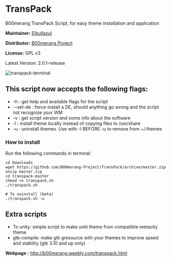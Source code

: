 # TransPack
B00merang TransPack Script, for easy theme installation and application

**Maintainer:** [Elbullazul](https://github.com/Elbullazul)

**Distributor:** [B00merang Project](https://github.com/B00merang-Project)

**License:** GPL v3

Latest Version: 2.0.1-release

![transpack-terminal](http://b00merang.weebly.com/uploads/1/6/8/1/16813022/screenshot-2016-10-26-14-57-33_orig.png)

## This script now accepts the following flags:
- -h : get help and available flags for the script
- --set-de : force-install a DE, should anything go wrong and the script not recognize your WM
- -v : get script version and some info about the software
- -l : install theme locally instead of copying files to /usr/share
- -u : uninstall themes. Use with -l BEFORE -u to remove from ~/.themes

### How to install

Run the following commands in terminal:
```shell
cd Downloads
wget https://github.com/B00merang-Project/TransPack/archive/master.zip
unzip master.zip
cd transpack-master
chmod +x transpack.sh
./transpack.sh

# To uninstall (beta)
./transpack.sh -u
```

## Extra scripts
- To unity: simple script to make uniti theme from compatible metacity theme
- gtk-compile: make gtk gresource with your themes to improve speed and stability (gtk 3.10 and up only)

**Webpage :** http://b00merang.weebly.com/transpack.html
